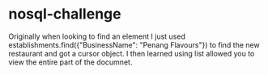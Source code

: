 # nosql-challenge
Originally when looking to find an element I just used establishments.find({"BusinessName": "Penang Flavours"}) to find the new restaurant and got a cursor object. I then learned using list allowed you to view the entire part of the documnet.
